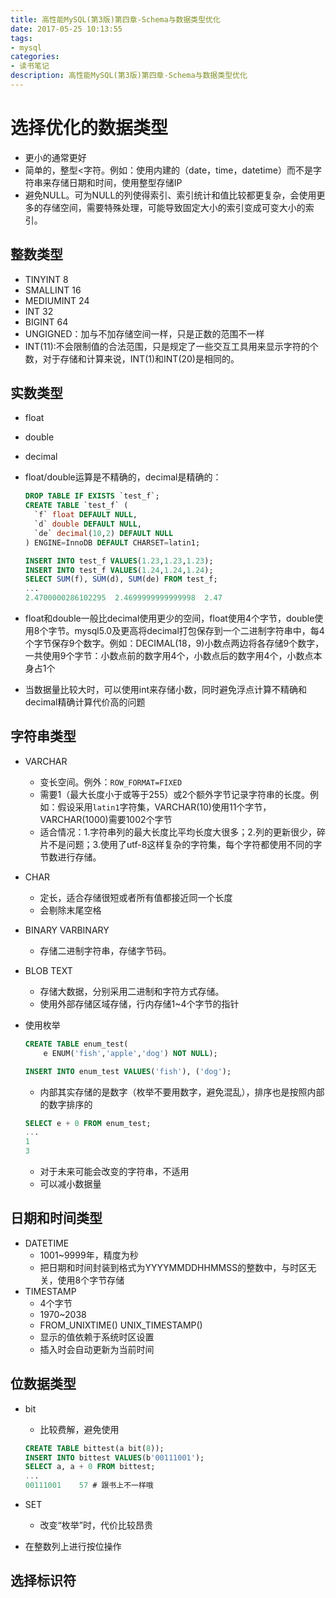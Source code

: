 ```yaml
---
title: 高性能MySQL(第3版)第四章-Schema与数据类型优化
date: 2017-05-25 10:13:55
tags:
- mysql
categories:
- 读书笔记
description: 高性能MySQL(第3版)第四章-Schema与数据类型优化
---
```


# 选择优化的数据类型
* 更小的通常更好
* 简单的，整型<字符。例如：使用内建的（date，time，datetime）而不是字符串来存储日期和时间，使用整型存储IP
* 避免NULL。可为NULL的列使得索引、索引统计和值比较都更复杂，会使用更多的存储空间，需要特殊处理，可能导致固定大小的索引变成可变大小的索引。

## 整数类型
* TINYINT 8
* SMALLINT 16
* MEDIUMINT 24
* INT 32
* BIGINT 64
* UNGIGNED：加与不加存储空间一样，只是正数的范围不一样
* INT(11):不会限制值的合法范围，只是规定了一些交互工具用来显示字符的个数，对于存储和计算来说，INT(1)和INT(20)是相同的。

## 实数类型
* float
* double
* decimal
* float/double运算是不精确的，decimal是精确的：

	```sql
	DROP TABLE IF EXISTS `test_f`;
	CREATE TABLE `test_f` (
	  `f` float DEFAULT NULL,
	  `d` double DEFAULT NULL,
	  `de` decimal(10,2) DEFAULT NULL
	) ENGINE=InnoDB DEFAULT CHARSET=latin1;
	
	INSERT INTO test_f VALUES(1.23,1.23,1.23);
	INSERT INTO test_f VALUES(1.24,1.24,1.24);
	SELECT SUM(f), SUM(d), SUM(de) FROM test_f;
	...
	2.4700000286102295	2.4699999999999998	2.47
	```

* float和double一般比decimal使用更少的空间，float使用4个字节，double使用8个字节。mysql5.0及更高将decimal打包保存到一个二进制字符串中，每4个字节保存9个数字。例如：DECIMAL(18，9)小数点两边将各存储9个数字，一共使用9个字节：小数点前的数字用4个，小数点后的数字用4个，小数点本身占1个

* 当数据量比较大时，可以使用int来存储小数，同时避免浮点计算不精确和decimal精确计算代价高的问题

## 字符串类型
* VARCHAR
	* 变长空间。例外：``ROW_FORMAT=FIXED``
	* 需要1（最大长度小于或等于255）或2个额外字节记录字符串的长度。例如：假设采用``latin1``字符集，VARCHAR(10)使用11个字节，VARCHAR(1000)需要1002个字节
	* 适合情况：1.字符串列的最大长度比平均长度大很多；2.列的更新很少，碎片不是问题；3.使用了utf-8这样复杂的字符集，每个字符都使用不同的字节数进行存储。
* CHAR
	* 定长，适合存储很短或者所有值都接近同一个长度
	* 会剔除末尾空格

* BINARY VARBINARY
	* 存储二进制字符串，存储字节码。
* BLOB TEXT
	* 存储大数据，分别采用二进制和字符方式存储。
	* 使用外部存储区域存储，行内存储1~4个字节的指针
* 使用枚举
	
	```sql
	CREATE TABLE enum_test(
		e ENUM('fish','apple','dog') NOT NULL);
	
	INSERT INTO enum_test VALUES('fish'), ('dog');
	```

	* 内部其实存储的是数字（枚举不要用数字，避免混乱），排序也是按照内部的数字排序的
	
	```sql
	SELECT e + 0 FROM enum_test;
	...
	1
	3
	```

	* 对于未来可能会改变的字符串，不适用
	* 可以减小数据量

## 日期和时间类型
* DATETIME
	* 1001~9999年，精度为秒
	* 把日期和时间封装到格式为YYYYMMDDHHMMSS的整数中，与时区无关，使用8个字节存储
* TIMESTAMP
	* 4个字节
	* 1970~2038
	* FROM_UNIXTIME() UNIX_TIMESTAMP()
	* 显示的值依赖于系统时区设置
	* 插入时会自动更新为当前时间

## 位数据类型
* bit
	* 比较费解，避免使用
	
	```sql
	CREATE TABLE bittest(a bit(8));
	INSERT INTO bittest VALUES(b'00111001');
	SELECT a, a + 0 FROM bittest;	
	...
	00111001	57 # 跟书上不一样哦
	```
* SET
	* 改变“枚举”时，代价比较昂贵
* 在整数列上进行按位操作

## 选择标识符

